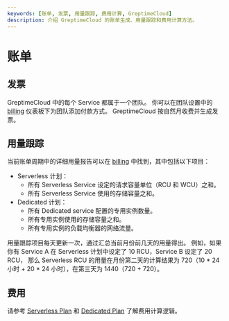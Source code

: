 ```yaml
---
keywords: [账单, 发票, 用量跟踪, 费用计算, GreptimeCloud]
description: 介绍 GreptimeCloud 的账单生成、用量跟踪和费用计算方法。
---
```


# 账单

## 发票

GreptimeCloud 中的每个 Service 都属于一个团队。
你可以在团队设置中的 [billing](https://console.greptime.cloud/settings/team#billing) 仪表板下为团队添加付款方式。
GreptimeCloud 按自然月收费并生成发票。

## 用量跟踪

当前账单周期中的详细用量报告可以在 [billing](https://console.greptime.cloud/settings/team#billing) 中找到，其中包括以下项目：

- Serverless 计划：
  - 所有 Serverless Service 设定的请求容量单位（RCU 和 WCU）之和。
  - 所有 Serverless Service 使用的存储容量之和。
- Dedicated 计划：
  - 所有 Dedicated service 配置的专用实例数量。
  - 所有专用实例使用的存储容量之和。
  - 所有专用实例的负载均衡器的网络流量。

用量跟踪项目每天更新一次，通过汇总当前月份前几天的用量得出。
例如，如果你有 Service A 在 Serverless 计划中设定了 10 RCU，Service B 设定了 20 RCU，
那么 Serverless RCU 的用量在月份第二天的计算结果为 720（10 * 24 小时 + 20 * 24 小时），在第三天为 1440（720 + 720）。

## 费用

请参考 [Serverless Plan](serverless.md#费用) 和 [Dedicated Plan](dedicated.md#费用) 了解费用计算逻辑。

